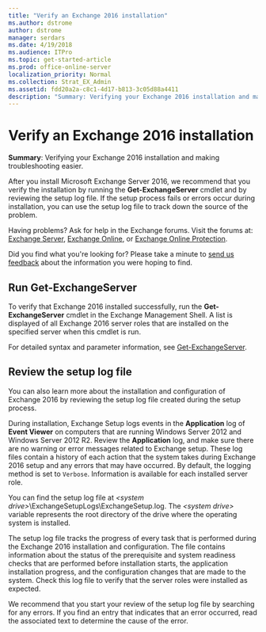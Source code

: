 ```yaml
---
title: "Verify an Exchange 2016 installation"
ms.author: dstrome
author: dstrome
manager: serdars
ms.date: 4/19/2018
ms.audience: ITPro
ms.topic: get-started-article
ms.prod: office-online-server
localization_priority: Normal
ms.collection: Strat_EX_Admin
ms.assetid: fdd20a2a-c8c1-4d17-b813-3c05d88a4411
description: "Summary: Verifying your Exchange 2016 installation and making troubleshooting easier."
---
```


# Verify an Exchange 2016 installation

 **Summary**: Verifying your Exchange 2016 installation and making troubleshooting easier.
  
After you install Microsoft Exchange Server 2016, we recommend that you verify the installation by running the **Get-ExchangeServer** cmdlet and by reviewing the setup log file. If the setup process fails or errors occur during installation, you can use the setup log file to track down the source of the problem. 
  
Having problems? Ask for help in the Exchange forums. Visit the forums at: [Exchange Server](https://go.microsoft.com/fwlink/p/?linkId=60612), [Exchange Online](https://go.microsoft.com/fwlink/p/?linkId=267542), or [Exchange Online Protection](https://go.microsoft.com/fwlink/p/?linkId=285351).
  
Did you find what you're looking for? Please take a minute to [send us feedback](mailto:ExchangeHelpFeedback@microsoft.com&amp;subject=Exchange%202016%20help%20feedback&amp;Body=Thanks%20for%20taking%20the%20time%20to%20send%20us%20feedback!%20We%20strive%20to%20respond%20to%20every%20message%20we%20receive,%20even%20though%20it%20might%20take%20us%20a%20while.%20Let%20us%20know%20what%20you%20think%20about%20Exchange%20content:%20What%20are%20we%20doing%20right%3F%20How%20can%20we%20make%20help%20better%3F%0APlease%20note%20that%20we're%20unable%20to%20respond%20to%20requests%20for%20support%20submitted%20via%20this%20email%20address.%20If%20you%20need%20help,%20please%20contact%20Exchange%20Server%20support%20at%20http://go.microsoft.com/fwlink/p/%3FLinkId=402506.%0AThanks!%0AThe%20Exchange%20Server%20Content%20Publishing%20team) about the information you were hoping to find. 
  
## Run Get-ExchangeServer

To verify that Exchange 2016 installed successfully, run the **Get-ExchangeServer** cmdlet in the Exchange Management Shell. A list is displayed of all Exchange 2016 server roles that are installed on the specified server when this cmdlet is run. 
  
For detailed syntax and parameter information, see [Get-ExchangeServer](http://technet.microsoft.com/library/96543903-10fa-46fe-9ea0-90570ca0ad2e.aspx).
  
## Review the setup log file

You can also learn more about the installation and configuration of Exchange 2016 by reviewing the setup log file created during the setup process.
  
During installation, Exchange Setup logs events in the **Application** log of **Event Viewer** on computers that are running Windows Server 2012 and Windows Server 2012 R2. Review the **Application** log, and make sure there are no warning or error messages related to Exchange setup. These log files contain a history of each action that the system takes during Exchange 2016 setup and any errors that may have occurred. By default, the logging method is set to  `Verbose`. Information is available for each installed server role.
  
You can find the setup log file at  _\<system drive\>_\ExchangeSetupLogs\ExchangeSetup.log. The  _\<system drive\>_ variable represents the root directory of the drive where the operating system is installed. 
  
The setup log file tracks the progress of every task that is performed during the Exchange 2016 installation and configuration. The file contains information about the status of the prerequisite and system readiness checks that are performed before installation starts, the application installation progress, and the configuration changes that are made to the system. Check this log file to verify that the server roles were installed as expected.
  
We recommend that you start your review of the setup log file by searching for any errors. If you find an entry that indicates that an error occurred, read the associated text to determine the cause of the error.
  

